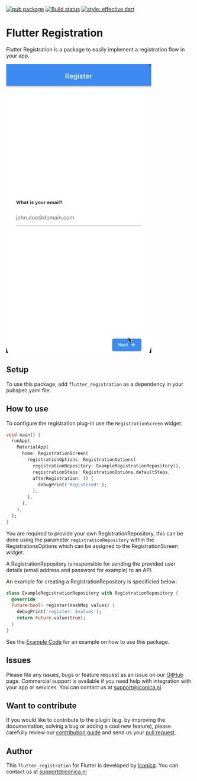 [![pub package](https://img.shields.io/pub/v/bottom_alert_dialog.svg)](https://github.com/Iconica-Development) [![Build status](https://github.com/Iconica-Development/flutter_registration)](https://github.com/Iconica-Development/flutter_registration/actions/new) [![style: effective dart](https://img.shields.io/badge/style-effective_dart-40c4ff.svg)](https://github.com/tenhobi/effective_dart) 

# Flutter Registration

Flutter Registration is a package to easily implement
a registration flow in your app.

![Registration GIF](flutter_registration.gif)

## Setup

To use this package, add `flutter_registration` as a dependency in your pubspec.yaml file.

## How to use

To configure the registration plug-in use the ```RegistrationScreen``` widget.

```dart
void main() {
  runApp(
    MaterialApp(
      home: RegistrationScreen(
        registrationOptions: RegistrationOptions(
          registrationRepository: ExampleRegistrationRepository(),
          registrationSteps: RegistrationOptions.defaultSteps,
          afterRegistration: () {
            debugPrint('Registered!');
          },
        ),
      ),
    ),
  );
}
```

You are required to provide your own RegistrationRepository, this can be done using the parameter ```registrationRepository``` within the RegistrationsOptions which can be assigned to the RegistrationScreen widget. 

A RegistrationRepository is responsible for sending the provided user details (email address and password for example) to an API.

An example for creating a RegistrationRepository is specificied below:
```dart
class ExampleRegistrationRepository with RegistrationRepository {
  @override
  Future<bool> register(HashMap values) {
    debugPrint('register: $values');
    return Future.value(true);
  }
}
```

See the [Example Code](example/lib/main.dart) for an example on how to use this package.

## Issues

Please file any issues, bugs or feature request as an issue on our [GitHub](https://github.com/Iconica-Development/flutter_registration) page. Commercial support is available if you need help with integration with your app or services. You can contact us at [support@iconica.nl](mailto:support@iconica.nl).

## Want to contribute

If you would like to contribute to the plugin (e.g. by improving the documentation, solving a bug or adding a cool new feature), please carefully review our [contribution guide](./CONTRIBUTING.md) and send us your [pull request](https://github.com/Iconica-Development/flutter_registration/pulls).

## Author

This `flutter_registration` for Flutter is developed by [Iconica](https://iconica.nl). You can contact us at <support@iconica.nl>
